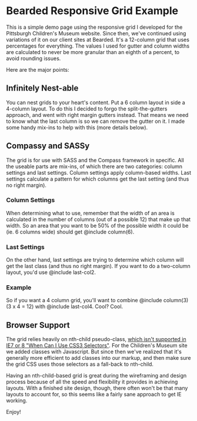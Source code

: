 # Bearded Responsive Grid Example

This is a simple demo page using the responsive grid I developed for the Pittsburgh Children's Museum website. Since then, we've continued using variations of it on our client sites at Bearded. It's a 12-column grid that uses percentages for everything. The values I used for gutter and column widths are calculated to never be more granular than an eighth of a percent, to avoid rounding issues.

Here are the major points:

## Infinitely Nest-able

You can nest grids to your heart's content. Put a 6 column layout in side a 4-column layout. To do this I decided to forgo the split-the-gutters approach, and went with right margin gutters instead. That means we need to know what the last column is so we can remove the gutter on it. I made some handy mix-ins to help with this (more details below).

## Compassy and SASSy

The grid is for use with SASS and the Compass framework in specific. All the useable parts are mix-ins, of which there are two categories: column settings and last settings. Column settings apply column-based widths. Last settings calculate a pattern for which columns get the last setting (and thus no right margin).

### Column Settings

When determining what to use, remember that the width of an area is calculated in the number of columns (out of a possible 12) that make up that width. So an area that you want to be 50% of the possible width it could be (ie. 6 columns wide) should get @include column(6).

### Last Settings

On the other hand, last settings are trying to determine which column will get the last class (and thus no right margin). If you want to do a two-column layout, you'd use @include last-col2.

### Example

So if you want a 4 column grid, you'll want to combine @include column(3) (3 x 4 = 12) with @include last-col4. Cool? Cool.

## Browser Support

The grid relies heavily on nth-child pseudo-class, [which isn't supported in IE7 or 8 "When Can I Use CSS3 Selectors"](http://caniuse.com/#feat=css-sel3). For the Children's Museum site we added classes with Javascript. But since then we've realized that it's generally more efficient to add classes into our markup, and then make sure the grid CSS uses those selectors as a fall-back to nth-child. 

Having an nth-child-based grid is great during the wireframing and design process because of all the speed and flexibility it provides in achieving layouts. With a finished site design, though, there often won't be that many layouts to account for, so this seems like a fairly sane approach to get IE working.

Enjoy!